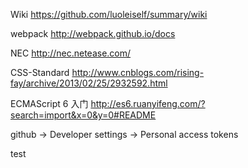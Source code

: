 Wiki https://github.com/luoleiself/summary/wiki 

webpack http://webpack.github.io/docs

NEC http://nec.netease.com/

CSS-Standard http://www.cnblogs.com/rising-fay/archive/2013/02/25/2932592.html

ECMAScript 6 入门 http://es6.ruanyifeng.com/?search=import&x=0&y=0#README

github -> Developer settings -> Personal access tokens

test
